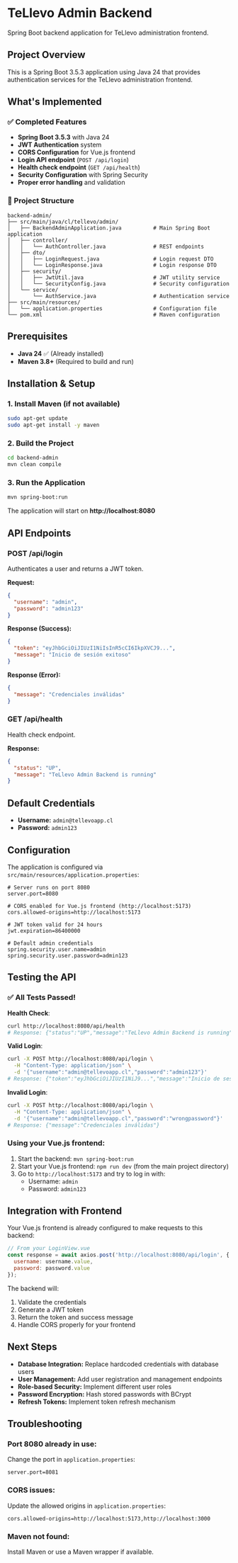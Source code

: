 # TeLlevo Admin Backend

Spring Boot backend application for TeLlevo administration frontend.

## Project Overview

This is a Spring Boot 3.5.3 application using Java 24 that provides authentication services for the TeLlevo administration frontend.

## What's Implemented

### ✅ Completed Features

- **Spring Boot 3.5.3** with Java 24
- **JWT Authentication** system
- **CORS Configuration** for Vue.js frontend
- **Login API endpoint** (`POST /api/login`)
- **Health check endpoint** (`GET /api/health`)
- **Security Configuration** with Spring Security
- **Proper error handling** and validation

### 📁 Project Structure

```
backend-admin/
├── src/main/java/cl/tellevo/admin/
│   ├── BackendAdminApplication.java          # Main Spring Boot application
│   ├── controller/
│   │   └── AuthController.java               # REST endpoints
│   ├── dto/
│   │   ├── LoginRequest.java                 # Login request DTO
│   │   └── LoginResponse.java                # Login response DTO
│   ├── security/
│   │   ├── JwtUtil.java                      # JWT utility service
│   │   └── SecurityConfig.java               # Security configuration
│   └── service/
│       └── AuthService.java                  # Authentication service
├── src/main/resources/
│   └── application.properties                # Configuration file
└── pom.xml                                   # Maven configuration
```

## Prerequisites

- **Java 24** ✅ (Already installed)
- **Maven 3.8+** (Required to build and run)

## Installation & Setup

### 1. Install Maven (if not available)

```bash
sudo apt-get update
sudo apt-get install -y maven
```

### 2. Build the Project

```bash
cd backend-admin
mvn clean compile
```

### 3. Run the Application

```bash
mvn spring-boot:run
```

The application will start on **http://localhost:8080**

## API Endpoints

### POST /api/login
Authenticates a user and returns a JWT token.

**Request:**
```json
{
  "username": "admin",
  "password": "admin123"
}
```

**Response (Success):**
```json
{
  "token": "eyJhbGciOiJIUzI1NiIsInR5cCI6IkpXVCJ9...",
  "message": "Inicio de sesión exitoso"
}
```

**Response (Error):**
```json
{
  "message": "Credenciales inválidas"
}
```

### GET /api/health
Health check endpoint.

**Response:**
```json
{
  "status": "UP",
  "message": "TeLlevo Admin Backend is running"
}
```

## Default Credentials

- **Username:** `admin@tellevoapp.cl`
- **Password:** `admin123`

## Configuration

The application is configured via `src/main/resources/application.properties`:

```properties
# Server runs on port 8080
server.port=8080

# CORS enabled for Vue.js frontend (http://localhost:5173)
cors.allowed-origins=http://localhost:5173

# JWT token valid for 24 hours
jwt.expiration=86400000

# Default admin credentials
spring.security.user.name=admin
spring.security.user.password=admin123
```

## Testing the API

### ✅ All Tests Passed!

**Health Check**:
```bash
curl http://localhost:8080/api/health
# Response: {"status":"UP","message":"TeLlevo Admin Backend is running"}
```

**Valid Login**:
```bash
curl -X POST http://localhost:8080/api/login \
  -H "Content-Type: application/json" \
  -d '{"username":"admin@tellevoapp.cl","password":"admin123"}'
# Response: {"token":"eyJhbGciOiJIUzI1NiJ9...","message":"Inicio de sesión exitoso"}
```

**Invalid Login**:
```bash
curl -X POST http://localhost:8080/api/login \
  -H "Content-Type: application/json" \
  -d '{"username":"admin@tellevoapp.cl","password":"wrongpassword"}'
# Response: {"message":"Credenciales inválidas"}
```

### Using your Vue.js frontend:

1. Start the backend: `mvn spring-boot:run`
2. Start your Vue.js frontend: `npm run dev` (from the main project directory)
3. Go to `http://localhost:5173` and try to log in with:
   - Username: `admin`
   - Password: `admin123`

## Integration with Frontend

Your Vue.js frontend is already configured to make requests to this backend:

```javascript
// From your LoginView.vue
const response = await axios.post('http://localhost:8080/api/login', {
  username: username.value,
  password: password.value
});
```

The backend will:
1. Validate the credentials
2. Generate a JWT token
3. Return the token and success message
4. Handle CORS properly for your frontend

## Next Steps

- **Database Integration:** Replace hardcoded credentials with database users
- **User Management:** Add user registration and management endpoints
- **Role-based Security:** Implement different user roles
- **Password Encryption:** Hash stored passwords with BCrypt
- **Refresh Tokens:** Implement token refresh mechanism

## Troubleshooting

### Port 8080 already in use:
Change the port in `application.properties`:
```properties
server.port=8081
```

### CORS issues:
Update the allowed origins in `application.properties`:
```properties
cors.allowed-origins=http://localhost:5173,http://localhost:3000
```

### Maven not found:
Install Maven or use a Maven wrapper if available.
